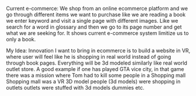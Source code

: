 Current e-commerce:
We shop from an online ecommerce platform and we go through different items we want to purchase like we are reading a book we enter keyword and visit a single page with different images. Like we search for a word in glossary and then we go to its page number and get what we are seeking for. It shows current e-commerce system limitize us to only a book.

My Idea:
Innovation I want to bring in ecommerce is to build a website in VR, where user will feel like he is shopping in real world instead of going through book pages. Everything will be 3d modeled similarly like real world outlet store.
A good example if one has played GTA vice city, in that game there was a mission where Tom had to kill some people in a Shopping mall Shopping mall was a VR 3D model people (3d models) were shopping in outlets outlets were stuffed with 3d models dummies etc.

